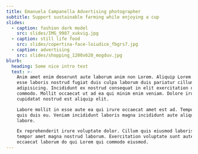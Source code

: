 ```yaml
---
title: Emanuela Campanella Advertising photographer
subtitle: Support sustainable farming while enjoying a cup
slides:
  - caption: fashion dark model
    src: slides/IMG_9987_xukvig.jpg
  - caption: still life food
    src: slides/copertina-face-loiudice_fbgrs7.jpg
  - caption: advertising
    src: slides/shopping_1200x628_mogduv.jpg
blurb:
  heading: Some nice intro text
  text: >-
    Anim amet enim deserunt aute laborum anim non Lorem. Aliquip Lorem aliqua
    esse laboris nostrud fugiat duis culpa laborum duis pariatur cillum quis
    adipisicing. Incididunt ex nostrud consequat in elit exercitation do
    commodo. Mollit occaecat ut ad ea qui minim enim veniam. Dolore irure dolore
    cupidatat nostrud est aliquip elit.

    Labore mollit in esse aute ea qui irure occaecat amet est ad. Tempor enim
    quis duis eu. Veniam incididunt laboris magna incididunt aute aliqua elit
    labore.

    Ex reprehenderit irure voluptate dolor. Cillum quis eiusmod laboris sit
    tempor amet magna nostrud laborum. Exercitation voluptate sunt aute laboris
    occaecat laborum do qui Lorem qui commodo eiusmod.
---
```


